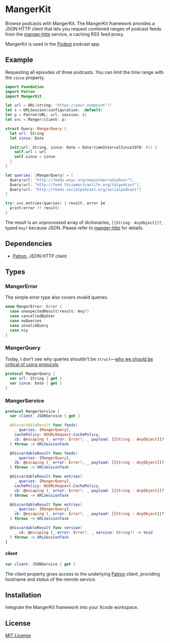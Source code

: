 # MangerKit

Browse podcasts with MangerKit. The MangerKit framework provides a JSON HTTP client that lets you request combined ranges of podcast feeds from the [manger-http](https://github.com/michaelnisi/manger-http) service, a caching RSS feed proxy.

MangerKit is used in the [Podest](https://github.com/michaelnisi/podest) podcast app.

## Example

Requesting all episodes of three podcasts. You can limit the time range with the `since` property.

```swift
import Foundation
import Patron
import MangerKit

let url = URL(string: "https://your.endpoint")!
let s = URLSession(configuration: .default)
let p = Patron(URL: url, session: s)
let svc = Manger(client: p)

struct Query: MangerQuery {
  let url: String
  let since: Date

  init(url: String, since: Date = Date(timeIntervalSince1970: 0)) {
    self.url = url
    self.since = since
  }
}

let queries: [MangerQuery] = [
  Query(url: "http://feeds.wnyc.org/newyorkerradiohour"),
  Query(url: "http://feed.thisamericanlife.org/talpodcast"),
  Query(url: "http://feeds.serialpodcast.org/serialpodcast")
]

try! svc.entries(queries) { result, error in
  print(error ?? result)
}
```

The result is an unprocessed array of dictionaries, `[[String: AnyObject]]?`, typed `Any?` because JSON. Please refer to [manger-http](https://github.com/michaelnisi/manger-http) for details.

## Dependencies

- [Patron](https://github.com/michaelnisi/patron), JSON HTTP client

## Types

### MangerError

The simple error type also covers invalid queries.

```swift
enum MangerError: Error {
  case unexpectedResult(result: Any?)
  case cancelledByUser
  case noQueries
  case invalidQuery
  case niy
}
```

### MangerQuery

Today, I don’t see why queries shouldn’t be `struct`—[why we should be critical of using protocols](http://chris.eidhof.nl/post/protocol-oriented-programming/).

```swift
protocol MangerQuery {
  var url: String { get }
  var since: Date { get }
}
```

### MangerService

```swift
protocol MangerService {
  var client: JSONService { get }

  @discardableResult func feeds(
    _ queries: [MangerQuery],
    cachePolicy: NSURLRequest.CachePolicy,
    cb: @escaping (_ error: Error?, _ payload: [[String : AnyObject]]?) -> Void
  ) throws -> URLSessionTask

  @discardableResult func feeds(
    _ queries: [MangerQuery],
    cb: @escaping (_ error: Error?, _ payload: [[String : AnyObject]]?) -> Void
  ) throws -> URLSessionTask

  @discardableResult func entries(
    _ queries: [MangerQuery],
    cachePolicy: NSURLRequest.CachePolicy,
    cb: @escaping (_ error: Error?, _ payload: [[String : AnyObject]]?) -> Void
  ) throws -> URLSessionTask

  @discardableResult func entries(
    _ queries: [MangerQuery],
    cb: @escaping (_ error: Error?, _ payload: [[String : AnyObject]]?) -> Void
  ) throws -> URLSessionTask

  @discardableResult func version(
    _ cb: @escaping (_ error: Error?, _ service: String?) -> Void
  ) throws -> URLSessionTask
}
```

#### client

```swift
var client: JSONService { get }
```

The client property gives access to the underlying [Patron](https://github.com/michaelnisi/patron) client, providing hostname and status of the remote service.

## Installation

Integrate the MangerKit framework into your Xcode workspace.

## License

[MIT License](https://github.com/michaelnisi/manger-kit/blob/master/LICENSE)
